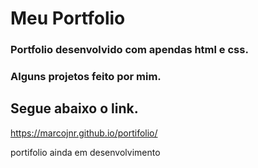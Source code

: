 # Meu Portfolio

### Portfolio desenvolvido com apendas html e css.
### Alguns projetos feito por mim.

## Segue abaixo o link.
https://marcojnr.github.io/portifolio/


portifolio ainda em desenvolvimento

